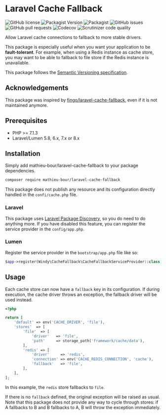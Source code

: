 # Laravel Cache Fallback
![GitHub license](https://img.shields.io/github/license/mathieu-bour/laravel-cache-fallback?style=flat-square)
![Packagist Version](https://img.shields.io/packagist/v/mathieu-bour/laravel-cache-fallback?style=flat-square)
![Packagist](https://img.shields.io/packagist/dt/mathieu-bour/laravel-cache-fallback?style=flat-square)
![GitHub issues](https://img.shields.io/github/issues/mathieu-bour/laravel-cache-fallback?style=flat-square)
![GitHub pull requests](https://img.shields.io/github/issues-pr/mathieu-bour/laravel-cache-fallback?style=flat-square)
![Codecov](https://img.shields.io/codecov/c/gh/mathieu-bour/laravel-cache-fallback?style=flat-square)
![Scrutinizer code quality](https://img.shields.io/scrutinizer/quality/g/mathieu-bour/laravel-cache-fallback?style=flat-square)

Allow Laravel cache connections to fallback to more stable drivers.

This package is especially useful when you want your application to be **fault-tolerant**.
For example, when using a Redis instance as cache store, you may want to be able to fallback to file store if the Redis instance is unavailable.

This package follows the [Semantic Versioning specification](https://semver.org).

## Acknowledgements
This package was inspired by [fingo/laravel-cache-fallback](https://github.com/fingo/laravel-cache-fallback), even if it is not maintained anymore.

## Prerequisites
- PHP >= 7.1.3
- Laravel/Lumen 5.8, 6.x, 7.x or 8.x

## Installation
Simply add mathieu-bour/laravel-cache-fallback to your package dependencies.

```bash
composer require mathieu-bour/laravel-cache-fallback
```

This package does not publish any resource and its configuration directly handled in the `confi/cache.php` file.

### Laravel
This package uses [Laravel Package Discovery](https://laravel.com/docs/7.x/packages#package-discovery), so you do need to do anything more.
If you have disabled this feature, you can register the service provider in the `config/app.php`.

### Lumen
Register the service provider in the `bootstrap/app.php` file like so:

```php
$app->register(Windy\CacheFallback\CacheFallbackServiceProvider::class);
```

## Usage
Each cache store can now have a `fallback` key in its configuration.
If during execution, the cache driver throws an exception, the fallback driver will be used instead.

```php
<?php

return [
    'default' => env('CACHE_DRIVER', 'file'),
    'stores'  => [
        'file'  => [
            'driver'   => 'file',
            'path'     => storage_path('framework/cache/data'),
        ],
        'redis' => [
            'driver'     => 'redis',
            'connection' => env('CACHE_REDIS_CONNECTION', 'cache'),
            'fallback'   => 'file',
        ],
    ],
];
```

In this example, the `redis` store fallbacks to `file`.

If there is no `fallback` defined, the original exception will be raised as usual.
Note that this package does not provide any way to cycle through stores: if A fallbacks to B and B fallbacks to A, B will throw the exception immediately.
